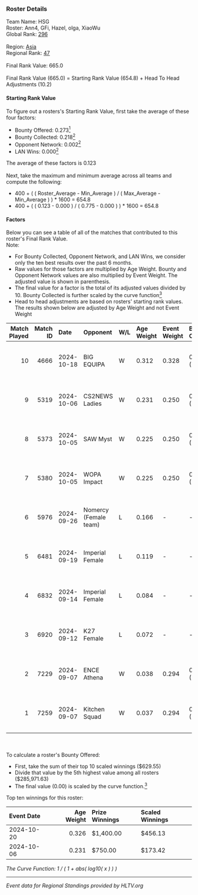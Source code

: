### Roster Details<br />
Team Name: HSG<br />
Roster: Ann4, GFi, Hazel, olga, XiaoWu<br />
Global Rank: [296](../../standings_global_2025_02_28.md)<br />
<br />
Region: [Asia]( ../../standings_asia_2025_02_28.md)<br />
Regional Rank: [47]( ../../standings_asia_2025_02_28.md)<br />
<br />
Final Rank Value:  665.0<br />
<br />
Final Rank Value (665.0) = Starting Rank Value (654.8) + Head To Head Adjustments (10.2)<br />

#### Starting Rank Value<br />
To figure out a rosters's Starting Rank Value, first take the average of these four factors:<br />
- Bounty Offered: 0.273[<sup>1</sup>](#table2)
- Bounty Collected: 0.218[<sup>2</sup>](#table1)
- Opponent Network: 0.002[<sup>2</sup>](#table1)
- LAN Wins: 0.000[<sup>2</sup>](#table1)

The average of these factors is 0.123<br />
<br />
Next, take the maximum and minimum average across all teams and compute the following:<br />
- 400 + ( ( Roster_Average - Min_Average ) / ( Max_Average - Min_Average ) ) * 1600 = 654.8
- 400 + ( ( 0.123 - 0.000 ) / ( 0.775 - 0.000 ) ) * 1600 = 654.8


#### Factors<br />
Below you can see a table of all of the matches that contributed to this roster's Final Rank Value.<br />
Note:<br />

- For Bounty Collected, Opponent Network, and LAN Wins, we consider only the ten best results over the past 6 months.
- Raw values for those factors are multiplied by Age Weight. Bounty and Opponent Network values are also multiplied by Event Weight. The adjusted value is shown in parenthesis.
- The final value for a factor is the total of its adjusted values divided by 10. Bounty Collected is further scaled by the curve function[<sup>3</sup>](#curveFunction)
- Head to head adjustments are based on rosters' starting rank values. The results shown below are adjusted by Age Weight and not Event Weight
<span id="table1"></span><br />


| Match Played | Match ID | Date       | Opponent              | W/L | Age Weight | Event Weight | Bounty Collected | Opponent Network | LAN Wins  | H2H Adj. | Roster                         |
| -: | -: | :- | :- | :- | :- | :- | :- | :- | :- | -: | :- |
|           10 |     4666 | 2024-10-18 | BIG EQUIPA            | W   | 0.312      | 0.328        | 0.025 (0.003)    | 0.064 (0.007)    | 0 (0.000) |     6.80 | Ann4, GFi, Hazel, olga, XiaoWu |
|            9 |     5319 | 2024-10-06 | CS2NEWS Ladies        | W   | 0.231      | 0.250        | 0.001 (0.000)    | 0.161 (0.009)    | 0 (0.000) |     3.27 | Ann4, GFi, Hazel, olga, XiaoWu |
|            8 |     5373 | 2024-10-05 | SAW Myst              | W   | 0.225      | 0.250        | 0.000 (0.000)    | 0.002 (0.000)    | 0 (0.000) |     1.98 | Ann4, GFi, Hazel, olga, XiaoWu |
|            7 |     5380 | 2024-10-05 | WOPA Impact           | W   | 0.225      | 0.250        | 0.000 (0.000)    | 0.000 (0.000)    | 0 (0.000) |     1.39 | Ann4, GFi, Hazel, olga, XiaoWu |
|            6 |     5976 | 2024-09-26 | Nomercy (Female team) | L   | 0.166      | -            | -                | -                | -         |    -2.46 | Ann4, GFi, Hazel, olga, XiaoWu |
|            5 |     6481 | 2024-09-19 | Imperial Female       | L   | 0.119      | -            | -                | -                | -         |    -0.28 | Ann4, GFi, Hazel, olga, XiaoWu |
|            4 |     6832 | 2024-09-14 | Imperial Female       | L   | 0.084      | -            | -                | -                | -         |    -0.20 | Ann4, GFi, Hazel, olga, XiaoWu |
|            3 |     6920 | 2024-09-12 | K27 Female            | L   | 0.072      | -            | -                | -                | -         |    -0.96 | Ann4, GFi, Hazel, olga, XiaoWu |
|            2 |     7229 | 2024-09-07 | ENCE Athena           | W   | 0.038      | 0.294        | 0.001 (0.000)    | 0.000 (0.000)    | 0 (0.000) |     0.40 | Ann4, GFi, Hazel, olga, XiaoWu |
|            1 |     7259 | 2024-09-07 | Kitchen Squad         | W   | 0.037      | 0.294        | 0.000 (0.000)    | 0.000 (0.000)    | 0 (0.000) |     0.23 | Ann4, GFi, Hazel, olga, XiaoWu |

<br />
<span id="table2"></span><br />
To calculate a roster's Bounty Offered:<br />

- First, take the sum of their top 10 scaled winnings ($629.55)
- Divide that value by the 5th highest value among all rosters ($285,971.63)
- The final value (0.00) is scaled by the curve function.[<sup>3</sup>](#curveFunction)

Top ten winnings for this roster:<br />

| Event Date | Age Weight | Prize Winnings | Scaled Winnings |
| :- | -: | :- | :- |
| 2024-10-20 |      0.326 | $1,400.00      | $456.13         |
| 2024-10-06 |      0.231 | $750.00        | $173.42         |


<span id="curveFunction"></span>_The Curve Function: 1 / ( 1 + abs( log10( x ) ) )_<br />

---
_Event data for Regional Standings provided by HLTV.org_<br />
